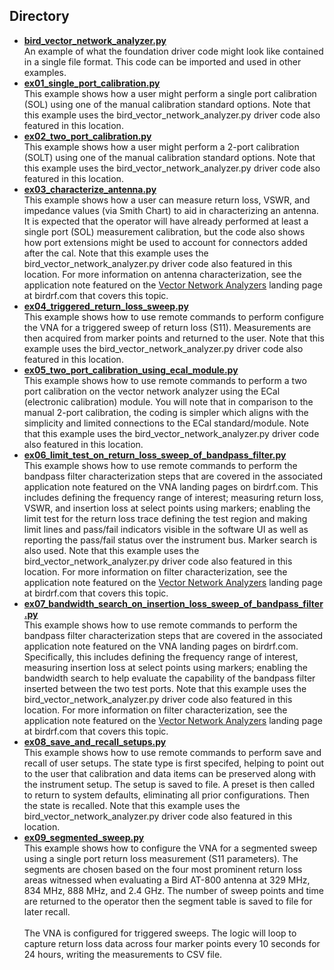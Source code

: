 ## Directory

* **[bird_vector_network_analyzer.py](./bird_vector_network_analyzer.py)**  
An example of what the foundation driver code might look like contained in a single file format. This code can be imported and used in other examples. 
* **[ex01_single_port_calibration.py](./ex01_single_port_calibration.py)**  
This example shows how a user might perform a single port calibration (SOL) using one of the manual calibration standard options. Note that this example uses the bird_vector_network_analyzer.py driver code also featured in this location.
* **[ex02_two_port_calibration.py](./ex02_two_port_calibration.py)**  
This example shows how a user might perform a 2-port calibration (SOLT) using one of the manual calibration standard options. Note that this example uses the bird_vector_network_analyzer.py driver code also featured in this location.
* **[ex03_characterize_antenna.py](./ex03_characterize_antenna.py)**  
This example shows how a user can measure return loss, VSWR, and impedance values (via Smith Chart) to aid in characterizing an antenna. It is expected that the operator will have already performed at least a single port (SOL) measurement calibration, but the code also shows how port extensions might be used to account for connectors added after the cal. Note that this example uses the bird_vector_network_analyzer.py driver code also featured in this location. For more information on antenna characterization, see the application note featured on the [Vector Network Analyzers](https://birdrf.com/Products/Analyzers/VNA.aspx) landing page at birdrf.com that covers this topic.
* **[ex04_triggered_return_loss_sweep.py](./ex04_triggered_return_loss_sweep.py)**  
This example shows how to use remote commands to perform configure the VNA for a triggered sweep of return loss (S11). Measurements are then acquired from marker points and returned to the user. Note that this example uses the bird_vector_network_analyzer.py driver code also featured in this location. 
* **[ex05_two_port_calibration_using_ecal_module.py](./ex05_two_port_calibration_using_ecal_module.py)**  
This example shows how to use remote commands to perform a two port calibration on the vector network analyzer using the ECal (electronic calibration) module. You will note that in comparison to the manual 2-port calibration, the coding is simpler which aligns with the simplicity and limited connections to the ECal standard/module. Note that this example uses the bird_vector_network_analyzer.py driver code also featured in this location. 
* **[ex06_limit_test_on_return_loss_sweep_of_bandpass_filter.py](./ex06_limit_test_on_return_loss_sweep_of_bandpass_filter.py)**  
This example shows how to use remote commands to perform the bandpass filter characterization steps that are covered in the associated application note featured on the VNA landing pages on birdrf.com. This includes defining the frequency range of interest; measuring return loss, VSWR, and insertion loss at select points using markers; enabling the limit test for the return loss trace defining the test region and making limit lines and pass/fail indicators visible in the software UI as well as reporting the pass/fail status over the instrument bus. Marker search is also used. Note that this example uses the bird_vector_network_analyzer.py driver code also featured in this location. For more information on filter characterization, see the application note featured on the [Vector Network Analyzers](https://birdrf.com/Products/Analyzers/VNA.aspx) landing page at birdrf.com that covers this topic.
* **[ex07_bandwidth_search_on_insertion_loss_sweep_of_bandpass_filter.py](./ex07_bandwidth_search_on_insertion_loss_sweep_of_bandpass_filter.py)**  
This example shows how to use remote commands to perform the bandpass filter characterization steps that are covered in the associated application note featured on the VNA landing pages on birdrf.com. Specifically, this includes defining the frequency range of interest, measuring insertion loss at select points using markers; enabling the bandwidth search to help evaluate the capability of the bandpass filter inserted between the two test ports. Note that this example uses the bird_vector_network_analyzer.py driver code also featured in this location. For more information on filter characterization, see the application note featured on the [Vector Network Analyzers](https://birdrf.com/Products/Analyzers/VNA.aspx) landing page at birdrf.com that covers this topic.
* **[ex08_save_and_recall_setups.py](./ex08_save_and_recall_setups.py)**  
This example shows how to use remote commands to perform save and recall of user setups. The state type is first specifed, helping to point out to the user that calibration and data items can be preserved along with the instrument setup. The setup is saved to file. A preset is then called to return to system defaults, eliminating all prior configurations. Then the state is recalled. Note that this example uses the bird_vector_network_analyzer.py driver code also featured in this location.
* **[ex09_segmented_sweep.py](./ex09_segmented_sweep.py)**  
This example shows how to configure the VNA for a segmented sweep using a single port return loss measurement (S11 parameters). The segments are chosen based on the four most prominent return loss areas witnessed when evaluating a Bird AT-800 antenna at 329 MHz, 834 MHz, 888 MHz, and 2.4 GHz. The number of sweep points and time are returned to the operator then the segment table is saved to file for later recall. <br><br>The VNA is configured for triggered sweeps. The logic will loop to capture return loss data across four marker points every 10 seconds for 24 hours, writing the measurements to CSV file.

